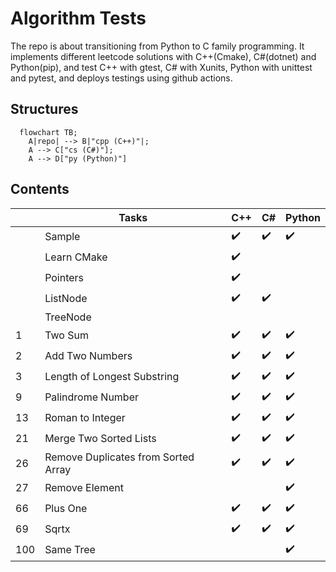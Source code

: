 # Algorithm Tests
The repo is about transitioning from Python to C family programming. It implements different leetcode solutions with C++(Cmake), C#(dotnet) and Python(pip), and test C++ with gtest, C# with Xunits, Python with unittest and pytest, and deploys testings using github actions.

## Structures
```mermaid
  flowchart TB;
    A|repo| --> B|"cpp (C++)"|;
    A --> C["cs (C#)"];
    A --> D["py (Python)"]
```

## Contents
||Tasks|C++|C#|Python|
|---|---|---|---|---|
||Sample|:heavy_check_mark:|:heavy_check_mark:|:heavy_check_mark:|
||Learn CMake|:heavy_check_mark:|||
||Pointers|:heavy_check_mark:|||
||ListNode|:heavy_check_mark:|:heavy_check_mark:||
||TreeNode||||
|1|Two Sum|:heavy_check_mark:|:heavy_check_mark:|:heavy_check_mark:|
|2|Add Two Numbers|:heavy_check_mark:|:heavy_check_mark:|:heavy_check_mark:|
|3|Length of Longest Substring|:heavy_check_mark:|:heavy_check_mark:|:heavy_check_mark:|
|9|Palindrome Number|:heavy_check_mark:|:heavy_check_mark:|:heavy_check_mark:|
|13|Roman to Integer|:heavy_check_mark:|:heavy_check_mark:|:heavy_check_mark:|
|21|Merge Two Sorted Lists|:heavy_check_mark:|:heavy_check_mark:|:heavy_check_mark:|
|26|Remove Duplicates from Sorted Array|:heavy_check_mark:|:heavy_check_mark:|:heavy_check_mark:|
|27|Remove Element|||:heavy_check_mark:|
|66|Plus One|:heavy_check_mark:|:heavy_check_mark:|:heavy_check_mark:|
|69|Sqrtx|:heavy_check_mark:|:heavy_check_mark:|:heavy_check_mark:|
|100|Same Tree|||:heavy_check_mark:|
